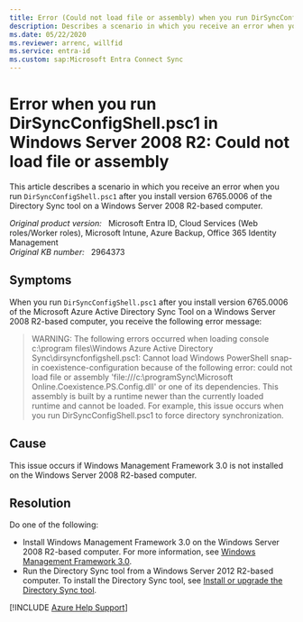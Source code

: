 ```yaml
---
title: Error (Could not load file or assembly) when you run DirSyncConfigShell.psc1 in Windows Server 2008 R2
description: Describes a scenario in which you receive an error when you run DirSyncConfigShell.psc1 after you install version 6765.0006 of the Directory Sync tool on a Windows Server 2008 R2-based computer.
ms.date: 05/22/2020
ms.reviewer: arrenc, willfid
ms.service: entra-id
ms.custom: sap:Microsoft Entra Connect Sync
---
```

# Error when you run DirSyncConfigShell.psc1 in Windows Server 2008 R2: Could not load file or assembly

This article describes a scenario in which you receive an error when you run `DirSyncConfigShell.psc1` after you install version 6765.0006 of the Directory Sync tool on a Windows Server 2008 R2-based computer.

_Original product version:_ &nbsp; Microsoft Entra ID, Cloud Services (Web roles/Worker roles), Microsoft Intune, Azure Backup, Office 365 Identity Management  
_Original KB number:_ &nbsp; 2964373

## Symptoms

When you run `DirSyncConfigShell.psc1` after you install version 6765.0006 of the Microsoft Azure Active Directory Sync Tool on a Windows Server 2008 R2-based computer, you receive the following error message:

> WARNING: The following errors occurred when loading console c:\program files\Windows Azure Active Directory Sync\dirsyncfonfigshell.psc1: Cannot load Windows PowerShell snap-in coexistence-configuration because of the following error: could not load file or assembly 'file:///c:\programSync\Microsoft Online.Coexistence.PS.Config.dll' or one of its dependencies. This assembly is built by a runtime newer than the currently loaded runtime and cannot be loaded.
For example, this issue occurs when you run DirSyncConfigShell.psc1 to force directory synchronization.

## Cause

This issue occurs if Windows Management Framework 3.0 is not installed on the Windows Server 2008 R2-based computer.

## Resolution

Do one of the following:

- Install Windows Management Framework 3.0 on the Windows Server 2008 R2-based computer. For more information, see [Windows Management Framework 3.0](https://www.microsoft.com/download/details.aspx?id=34595).
- Run the Directory Sync tool from a Windows Server 2012 R2-based computer. To install the Directory Sync tool, see [Install or upgrade the Directory Sync tool](/azure/active-directory/hybrid/whatis-hybrid-identity).

[!INCLUDE [Azure Help Support](../../../../includes/azure-help-support.md)]

